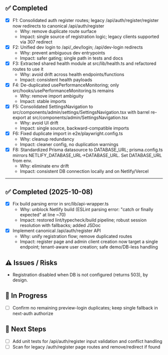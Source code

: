 ## ✅ Completed
- [x] F1: Consolidated auth register routes; legacy /api/auth/register/register now redirects to canonical /api/auth/register
  - Why: remove duplicate route surface
  - Impact: single source of registration logic; legacy clients supported via 307 redirect
- [x] F2: Unified dev login to /api/_dev/login; /api/dev-login redirects
  - Why: prevent ambiguous dev entrypoints
  - Impact: safer gating; single path in tests and docs
- [x] F3: Extracted shared health module at src/lib/health.ts and refactored routes to use it
  - Why: avoid drift across health endpoints/functions
  - Impact: consistent health payloads
- [x] F4: De-duplicated usePerformanceMonitoring; only src/hooks/usePerformanceMonitoring.ts remains
  - Why: remove import ambiguity
  - Impact: stable imports
- [x] F5: Consolidated SettingsNavigation to src/components/admin/settings/SettingsNavigation.tsx with barrel re-export at src/components/admin/SettingsNavigation.tsx
  - Why: avoid UI drift
  - Impact: single source, backward-compatible imports
- [x] F6: Fixed duplicate import in e2e/playwright.config.ts
  - Why: cleanup redundancy
  - Impact: cleaner config, no duplication warnings
- [x] F8: Standardized Prisma datasource to DATABASE_URL; prisma.config.ts mirrors NETLIFY_DATABASE_URL→DATABASE_URL. Set DATABASE_URL from env.
  - Why: eliminate env drift
  - Impact: consistent DB connection locally and on Netlify/Vercel

---

## ✅ Completed (2025-10-08)
- [x] Fix build parsing error in src/lib/api-wrapper.ts
  - Why: unblock Netlify build (ESLint parsing error: "catch or finally expected" at line ~70)
  - Impact: restored lint/typecheck/build pipeline; robust session resolution with fallbacks; added JSDoc
- [x] Implement canonical /api/auth/register API
  - Why: unify registration flow; remove duplicated routes
  - Impact: register page and admin client creation now target a single endpoint; tenant-aware user creation; safe demo/DB-less handling

## ⚠️ Issues / Risks
- Registration disabled when DB is not configured (returns 503), by design.

## 🚧 In Progress
- [ ] Confirm no remaining preview-login duplicates; keep single fallback in next-auth authorize

## 🔧 Next Steps
- [ ] Add unit tests for /api/auth/register input validation and conflict handling
- [ ] Scan for legacy /auth/register page routes and remove/redirect if found
